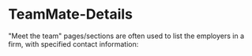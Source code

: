 # TeamMate-Details

"Meet the team" pages/sections are often used to list the employers in a firm, with specified contact information:

